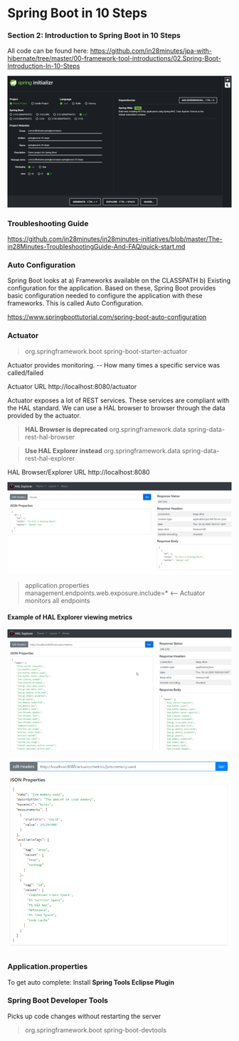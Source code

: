 # Spring Boot in 10 Steps

### Section 2: Introduction to Spring Boot in 10 Steps

All code can be found here: https://github.com/in28minutes/jpa-with-hibernate/tree/master/00-framework-tool-introductions/02.Spring-Boot-Introduction-In-10-Steps

![Initialise Spring App](README_images/01-Spring-Initializr.png)

### Troubleshooting Guide
https://github.com/in28minutes/in28minutes-initiatives/blob/master/The-in28Minutes-TroubleshootingGuide-And-FAQ/quick-start.md

### Auto Configuration

Spring Boot looks at a) Frameworks available on the CLASSPATH b) Existing configuration for the application. Based on these, Spring Boot provides basic configuration needed to configure the application with these frameworks. This is called Auto Configuration.

https://www.springboottutorial.com/spring-boot-auto-configuration

### Actuator

> <dependency>
>	<groupId>org.springframework.boot</groupId>
>	<artifactId>spring-boot-starter-actuator</artifactId>
> </dependency>

Actuator provides monitoring.
-- How many times a specific service was called/failed

Actuator URL
http://localhost:8080/actuator

Actuator exposes a lot of REST services.
These services are compliant with the HAL standard.
We can use a HAL browser to browser through the data provided by the actuator.

> **HAL Browser is deprecated**
> <dependency>
>	<groupId>org.springframework.data</groupId>
>	<artifactId>spring-data-rest-hal-browser</artifactId>
> </dependency>

> **Use HAL Explorer instead**
> <dependency>
>	<groupId>org.springframework.data</groupId>
>	<artifactId>spring-data-rest-hal-explorer</artifactId>
> </dependency>

HAL Browser/Explorer URL
http://localhost:8080

![HAL Explorer](README_images/02-HAL-Explorer.png)

> application.properties
> 		management.endpoints.web.exposure.include=* <-- Actuator monitors all endpoints

#### Example of HAL Explorer viewing metrics
![Actuator Metrics](README_images/03-HAL-Explorer-Actuator-Metrics.png)

![Actuator Metrics](README_images/04-HAL-Explorer-Actuator-Metrics-Memory-Used.png)

### Application.properties

To get auto complete: Install **Spring Tools Eclipse Plugin**

### Spring Boot Developer Tools

Picks up code changes without restarting the server

> <dependency>
>	<groupId>org.springframework.boot</groupId>
>	<artifactId>spring-boot-devtools</artifactId>
> </dependency>
